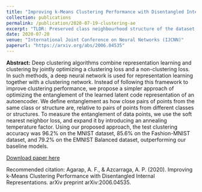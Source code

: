 ```yaml
---
title: "Improving k-Means Clustering Performance with Disentangled Internal Representations"
collection: publications
permalink: /publication/2020-07-19-clustering-ae
excerpt: "TLDR: Preserved class neighbourhood structure of the dataset which improves clustering performance."
date: 2020-07-20
venue: "International Joint Conference on Neural Networks (IJCNN)"
paperurl: "https://arxiv.org/abs/2006.04535"
---
```


**Abstract:** Deep clustering algorithms combine representation learning and clustering by jointly optimizing a clustering loss and a non-clustering loss. In such methods, a deep neural network is used for representation learning together with a clustering network. Instead of following this framework to improve clustering performance, we propose a simpler approach of optimizing the entanglement of the learned latent code representation of an autoencoder. We define entanglement as how close pairs of points from the same class or structure are, relative to pairs of points from different classes or structures. To measure the entanglement of data points, we use the soft nearest neighbor loss, and expand it by introducing an annealing temperature factor. Using our proposed approach, the test clustering accuracy was 96.2% on the MNIST dataset, 85.6% on the Fashion-MNIST dataset, and 79.2% on the EMNIST Balanced dataset, outperforming our baseline models. 


[Download paper here](https://arxiv.org/pdf/2006.04535.pdf)


Recommended citation: Agarap, A. F., & Azcarraga, A. P. (2020). Improving k-Means Clustering Performance with Disentangled Internal Representations. arXiv preprint arXiv:2006.04535.
